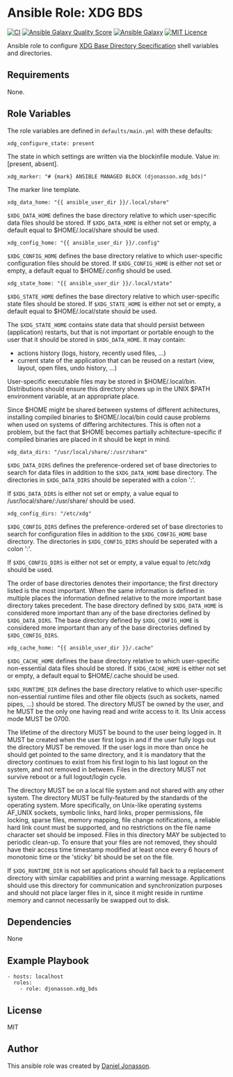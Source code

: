 # Ansible Role: XDG BDS

[![CI](https://github.com/djonasson/ansible-role-xdg_bds/workflows/CI/badge.svg)](https://github.com/djonasson/ansible-role-xdg_bds/actions?query=workflow%3ACI) [![Ansible Galaxy Quality Score](https://img.shields.io/ansible/quality/57677)](https://galaxy.ansible.com/djonasson/xdg_bds/) [![Ansible Galaxy](https://img.shields.io/ansible/role/d/57677)](https://galaxy.ansible.com/djonasson/xdg_bds/) [![MIT Licence](https://img.shields.io/badge/License-MIT-blue.svg)](https://github.com/djonasson/ansible-role-xdg_bds/blob/main/LICENSE)


Ansible role to configure [XDG Base Directory Specification](https://specifications.freedesktop.org/basedir-spec/basedir-spec-latest.html) shell variables and directories.

## Requirements

None.

## Role Variables

The role variables are defined in `defaults/main.yml` with these defaults:

    xdg_configure_state: present

The state in which settings are written via the blockinfile module. Value in: [present, absent].

    xdg_marker: "# {mark} ANSIBLE MANAGED BLOCK (djonasson.xdg_bds)"

The marker line template.

    xdg_data_home: "{{ ansible_user_dir }}/.local/share"

`$XDG_DATA_HOME` defines the base directory relative to which user-specific data files should be stored. If
`$XDG_DATA_HOME` is either not set or empty, a default equal to $HOME/.local/share should be used.


    xdg_config_home: "{{ ansible_user_dir }}/.config"

`$XDG_CONFIG_HOME` defines the base directory relative to which user-specific configuration files should be stored. If
`$XDG_CONFIG_HOME` is either not set or empty, a default equal to $HOME/.config should be used.

    xdg_state_home: "{{ ansible_user_dir }}/.local/state"

`$XDG_STATE_HOME` defines the base directory relative to which user-specific state files should be stored. If
`$XDG_STATE_HOME` is either not set or empty, a default equal to $HOME/.local/state should be used.

The `$XDG_STATE_HOME` contains state data that should persist between (application) restarts, but that is not important
or portable enough to the user that it should be stored in `$XDG_DATA_HOME`. It may contain:

  * actions history (logs, history, recently used files, …)
  * current state of the application that can be reused on a restart (view, layout, open files, undo history, …)

User-specific executable files may be stored in $HOME/.local/bin. Distributions should ensure this directory shows up
in the UNIX $PATH environment variable, at an appropriate place.

Since $HOME might be shared between systems of different achitectures, installing compiled binaries to
$HOME/.local/bin could cause problems when used on systems of differing architectures. This is often not a problem,
but the fact that $HOME becomes partially achitecture-specific if compiled binaries are placed in it should be kept in
mind.

    xdg_data_dirs: "/usr/local/share/:/usr/share"

`$XDG_DATA_DIRS` defines the preference-ordered set of base directories to search for data files in addition to the
`$XDG_DATA_HOME` base directory. The directories in `$XDG_DATA_DIRS` should be seperated with a colon ':'.

If `$XDG_DATA_DIRS` is either not set or empty, a value equal to /usr/local/share/:/usr/share/ should be used.

    xdg_config_dirs: "/etc/xdg"

`$XDG_CONFIG_DIRS` defines the preference-ordered set of base directories to search for configuration files in addition
to the `$XDG_CONFIG_HOME` base directory. The directories in `$XDG_CONFIG_DIRS` should be seperated with a colon ':'.

If `$XDG_CONFIG_DIRS` is either not set or empty, a value equal to /etc/xdg should be used.

The order of base directories denotes their importance; the first directory listed is the most important. When the
same information is defined in multiple places the information defined relative to the more important base directory
takes precedent. The base directory defined by `$XDG_DATA_HOME` is considered more important than any of the base
directories defined by `$XDG_DATA_DIRS`. The base directory defined by `$XDG_CONFIG_HOME` is considered more important
than any of the base directories defined by `$XDG_CONFIG_DIRS`.

    xdg_cache_home: "{{ ansible_user_dir }}/.cache"

`$XDG_CACHE_HOME` defines the base directory relative to which user-specific non-essential data files should be stored.
If `$XDG_CACHE_HOME` is either not set or empty, a default equal to $HOME/.cache should be used.

`$XDG_RUNTIME_DIR` defines the base directory relative to which user-specific non-essential runtime files and other
file objects (such as sockets, named pipes, ...) should be stored. The directory MUST be owned by the user, and he
MUST be the only one having read and write access to it. Its Unix access mode MUST be 0700.

The lifetime of the directory MUST be bound to the user being logged in. It MUST be created when the user first logs
in and if the user fully logs out the directory MUST be removed. If the user logs in more than once he should get
pointed to the same directory, and it is mandatory that the directory continues to exist from his first login to his
last logout on the system, and not removed in between. Files in the directory MUST not survive reboot or a full
logout/login cycle.

The directory MUST be on a local file system and not shared with any other system. The directory MUST be
fully-featured by the standards of the operating system. More specifically, on Unix-like operating systems AF_UNIX
sockets, symbolic links, hard links, proper permissions, file locking, sparse files, memory mapping, file change
notifications, a reliable hard link count must be supported, and no restrictions on the file name character set should
be imposed. Files in this directory MAY be subjected to periodic clean-up. To ensure that your files are not removed,
they should have their access time timestamp modified at least once every 6 hours of monotonic time or the 'sticky'
bit should be set on the file.

If `$XDG_RUNTIME_DIR` is not set applications should fall back to a replacement directory with similar capabilities and
print a warning message. Applications should use this directory for communication and synchronization purposes and
should not place larger files in it, since it might reside in runtime memory and cannot necessarily be swapped out to
disk.

## Dependencies

None

## Example Playbook

    - hosts: localhost
      roles:
        - role: djonasson.xdg_bds

## License

MIT

## Author

This ansible role was created by [Daniel Jonasson](https://github.com/djonasson/).
